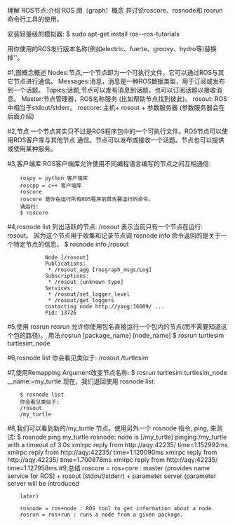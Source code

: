 理解 ROS节点:介绍 ROS 图（graph）概念 并讨论roscore、rosnode和 rosrun 命令行工具的使用。

安装轻量级的模拟器:
$ sudo apt-get install ros-<distro>-ros-tutorials

用你使用的ROS发行版本名称(例如electric、fuerte、groovy、hydro等)替换掉'<distro>'。

#1,图概念概述
        Nodes:节点,一个节点即为一个可执行文件，它可以通过ROS与其它节点进行通信。
        Messages:消息，消息是一种ROS数据类型，用于订阅或发布到一个话题。
        Topics:话题,节点可以发布消息到话题，也可以订阅话题以接收消息。
        Master:节点管理器，ROS名称服务 (比如帮助节点找到彼此)。
        rosout: ROS中相当于stdout/stderr。
        roscore: 主机+ rosout + 参数服务器 (参数服务器会在后面介绍)

#2,节点
        一个节点其实只不过是ROS程序包中的一个可执行文件。ROS节点可以使用ROS客户库与其他节点
        通信。节点可以发布或接收一个话题。节点也可以提供或使用某种服务。

#3,客户端库
        ROS客户端库允许使用不同编程语言编写的节点之间互相通信:

        rospy = python 客户端库
        roscpp = c++ 客户端库
        roscore
        roscore 是你在运行所有ROS程序前首先要运行的命令。
        请运行:
        $ roscore

#4,rosnode list 列出活跃的节点:
     /rosout 表示当前只有一个节点在运行: rosout。
     因为这个节点用于收集和记录节点调
     rosnode info 命令返回的是关于一个特定节点的信息。
    $ rosnode info /rosout

                Node [/rosout]
                Publications: 
                 * /rosout_agg [rosgraph_msgs/Log]
                Subscriptions: 
                 * /rosout [unknown type]
                Services: 
                 * /rosout/set_logger_level
                 * /rosout/get_loggers
                contacting node http://yang:36009/ ...
                Pid: 13726

#5,使用 rosrun
        rosrun 允许你使用包名直接运行一个包内的节点(而不需要知道这个包的路径)。
        用法:rosrun [package_name] [node_name]
        $ rosrun turtlesim turtlesim_node

#6,rosnode list
        你会看见类似于:
        /rosout
        /turtlesim

#7,使用Remapping Argument改变节点名称:
        $ rosrun turtlesim turtlesim_node __name:=my_turtle
        现在，我们退回使用 rosnode list:

        $ rosnode list
        你会看见类似于:
        /rosout
        /my_turtle

#8,我们可以看到新的/my_turtle 节点。使用另外一个 rosnode 指令, ping, 来测试:
        $ rosnode ping my_turtle
        rosnode: node is [/my_turtle]
        pinging /my_turtle with a timeout of 3.0s
        xmlrpc reply from http://aqy:42235/     time=1.152992ms
        xmlrpc reply from http://aqy:42235/     time=1.120090ms
        xmlrpc reply from http://aqy:42235/     time=1.700878ms
        xmlrpc reply from http://aqy:42235/     time=1.127958ms
#9,总结
        roscore = ros+core : master (provides name service for ROS) + rosout
        (stdout/stderr) + parameter server (parameter server will be introduced

        later)

        rosnode = ros+node : ROS tool to get information about a node.
        rosrun = ros+run : runs a node from a given package.
